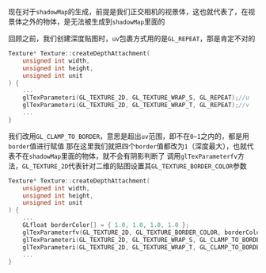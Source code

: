 现在对于`shadowMap`的生成，前提是我们正交相机的视景体，这也就代表了，在视景体之外的物体，是无法被生成到`shadowMap`里面的

回顾之前，我们创建深度贴图时，`uv`包裹方式用的是`GL_REPEAT`，那是肯定不对的
```cpp
Texture* Texture::createDepthAttachment(
	unsigned int width,
	unsigned int height,
	unsigned int unit
) {
	...
	glTexParameteri(GL_TEXTURE_2D, GL_TEXTURE_WRAP_S, GL_REPEAT);//u
	glTexParameteri(GL_TEXTURE_2D, GL_TEXTURE_WRAP_T, GL_REPEAT);//v
	...
}
```
我们改用`GL_CLAMP_TO_BORDER`，意思是超出`uv`范围，即不在`0~1`之内的，都是用`border`值进行赋值
那在这里我们就把四个`border`值都改为`1`（深度最大），也就代表不在`shadowMap`里面的物体，就不会有阴影判断了
调用`glTexParameterfv`方法，`GL_TEXTURE_2D`代表针对二维的贴图设置其`GL_TEXTURE_BORDER_COLOR`参数
```cpp
Texture* Texture::createDepthAttachment(
	unsigned int width,
	unsigned int height,
	unsigned int unit
) {
	...
	GLfloat borderColor[] = { 1.0, 1.0, 1.0, 1.0 };
	glTexParameterfv(GL_TEXTURE_2D, GL_TEXTURE_BORDER_COLOR, borderColor);
	glTexParameteri(GL_TEXTURE_2D, GL_TEXTURE_WRAP_S, GL_CLAMP_TO_BORDER);//u
	glTexParameteri(GL_TEXTURE_2D, GL_TEXTURE_WRAP_T, GL_CLAMP_TO_BORDER);//v
	...
}
```
<!--stackedit_data:
eyJoaXN0b3J5IjpbLTIzMjgzODE1OSwtMTI5OTQzOTg4NywxOD
kzMTI2NTI1XX0=
-->